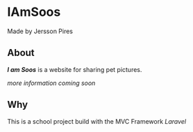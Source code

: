 # IAmSoos
Made by Jersson Pires

## About
**_I am Soos_** is a website for sharing pet pictures.

_more information coming soon_

## Why
This is a school project build with the MVC Framework _Laravel_
